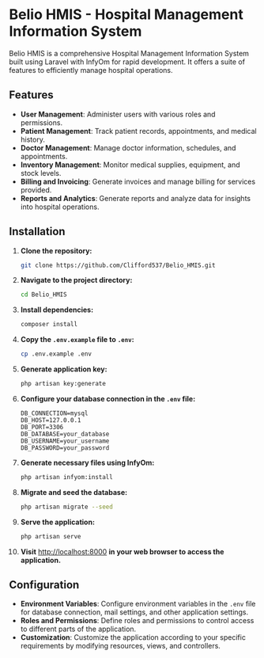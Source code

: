 # Belio HMIS - Hospital Management Information System

Belio HMIS is a comprehensive Hospital Management Information System built using Laravel with InfyOm for rapid development. It offers a suite of features to efficiently manage hospital operations.

## Features

- **User Management**: Administer users with various roles and permissions.
- **Patient Management**: Track patient records, appointments, and medical history.
- **Doctor Management**: Manage doctor information, schedules, and appointments.
- **Inventory Management**: Monitor medical supplies, equipment, and stock levels.
- **Billing and Invoicing**: Generate invoices and manage billing for services provided.
- **Reports and Analytics**: Generate reports and analyze data for insights into hospital operations.

## Installation

1. **Clone the repository:**

    ```bash
    git clone https://github.com/Clifford537/Belio_HMIS.git
    ```

2. **Navigate to the project directory:**

    ```bash
    cd Belio_HMIS
    ```

3. **Install dependencies:**

    ```bash
    composer install
    ```

4. **Copy the `.env.example` file to `.env`:**

    ```bash
    cp .env.example .env
    ```

5. **Generate application key:**

    ```bash
    php artisan key:generate
    ```

6. **Configure your database connection in the `.env` file:**

    ```plaintext
    DB_CONNECTION=mysql
    DB_HOST=127.0.0.1
    DB_PORT=3306
    DB_DATABASE=your_database
    DB_USERNAME=your_username
    DB_PASSWORD=your_password
    ```

7. **Generate necessary files using InfyOm:**

    ```bash
    php artisan infyom:install
    ```

8. **Migrate and seed the database:**

    ```bash
    php artisan migrate --seed
    ```

9. **Serve the application:**

    ```bash
    php artisan serve
    ```

10. **Visit** [http://localhost:8000](http://localhost:8000) **in your web browser to access the application.**

## Configuration

- **Environment Variables**: Configure environment variables in the `.env` file for database connection, mail settings, and other application settings.
- **Roles and Permissions**: Define roles and permissions to control access to different parts of the application.
- **Customization**: Customize the application according to your specific requirements by modifying resources, views, and controllers.


